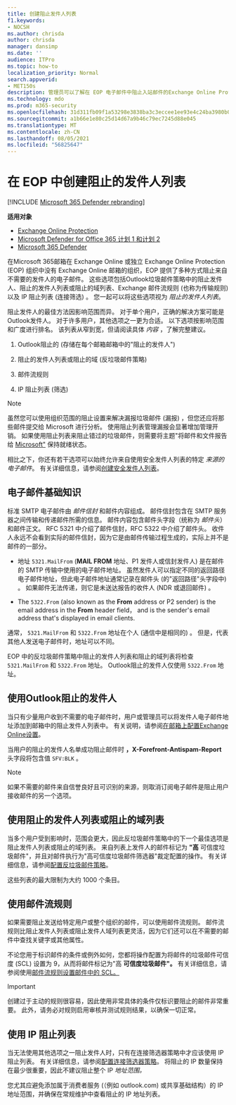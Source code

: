 ```yaml
---
title: 创建阻止发件人列表
f1.keywords:
- NOCSH
ms.author: chrisda
author: chrisda
manager: dansimp
ms.date: ''
audience: ITPro
ms.topic: how-to
localization_priority: Normal
search.appverid:
- MET150s
description: 管理员可以了解在 EOP 电子邮件中阻止入站邮件的Exchange Online Protection (首选) 。
ms.technology: mdo
ms.prod: m365-security
ms.openlocfilehash: 31d311fb09f1a53298e3838ba3c3eccee1ee93e4c24ba3980b0d474642ddfe4f
ms.sourcegitcommit: a1b66e1e80c25d14d67a9b46c79ec7245d88e045
ms.translationtype: MT
ms.contentlocale: zh-CN
ms.lasthandoff: 08/05/2021
ms.locfileid: "56825647"
---
```

# <a name="create-blocked-sender-lists-in-eop"></a>在 EOP 中创建阻止的发件人列表

[!INCLUDE [Microsoft 365 Defender rebranding](../includes/microsoft-defender-for-office.md)]

**适用对象**
- [Exchange Online Protection](exchange-online-protection-overview.md)
- [Microsoft Defender for Office 365 计划 1 和计划 2](defender-for-office-365.md)
- [Microsoft 365 Defender](../defender/microsoft-365-defender.md)

在Microsoft 365邮箱在 Exchange Online 或独立 Exchange Online Protection (EOP) 组织中没有 Exchange Online 邮箱的组织，EOP 提供了多种方式阻止来自不需要的发件人的电子邮件。 这些选项包括Outlook垃圾邮件策略中的阻止发件人、阻止的发件人列表或阻止的域列表、Exchange 邮件流规则 (也称为传输规则) 以及 IP 阻止列表 (连接筛选) 。 您一起可以将这些选项视为 _阻止的发件人列表_。

阻止发件人的最佳方法因影响范围而异。 对于单个用户，正确的解决方案可能是Outlook发件人。 对于许多用户，其他选项之一更为合适。 以下选项按影响范围和广度进行排名。 该列表从窄到宽，但请阅读具体 *内容* ，了解完整建议。

1. Outlook阻止的 (存储在每个邮箱邮箱中的"阻止的发件人") 

2. 阻止的发件人列表或阻止的域 (反垃圾邮件策略) 

3. 邮件流规则

4. IP 阻止列表 (筛选) 

> [!NOTE]
> 虽然您可以使用组织范围的阻止设置来解决漏报垃圾邮件 (漏报) ，但您还应将那些邮件提交给 Microsoft 进行分析。 使用阻止列表管理漏报会显著增加管理开销。 如果使用阻止列表来阻止错过的垃圾邮件，则需要将主题"将邮件和文件报告给 [Microsoft"](report-junk-email-messages-to-microsoft.md) 保持就绪状态。

相比之下，你还有若干选项可以始终允许来自使用安全发件人列表的特定 _来源的电子邮件_。 有关详细信息，请参阅[创建安全发件人列表](create-safe-sender-lists-in-office-365.md)。

## <a name="email-message-basics"></a>电子邮件基础知识

标准 SMTP 电子邮件由 *邮件信封* 和邮件内容组成。 邮件信封包含在 SMTP 服务器之间传输和传递邮件所需的信息。 邮件内容包含邮件头字段（统称为 *邮件头*）和邮件正文。 RFC 5321 中介绍了邮件信封，RFC 5322 中介绍了邮件头。 收件人永远不会看到实际的邮件信封，因为它是由邮件传输过程生成的，实际上并不是邮件的一部分。

- 地址 `5321.MailFrom` (**MAIL FROM** 地址、P1 发件人或信封发件人) 是在邮件的 SMTP 传输中使用的电子邮件地址。 虽然发件人可以指定不同的返回路径电子邮件地址，但此电子邮件地址通常记录在邮件头 (的"返回路径"头字段中) 。  如果邮件无法传递，则它是未送达报告的收件人 (NDR 或退回邮件) 。

- The `5322.From` (also known as the **From** address or P2 sender) is the email address in the **From** header field， and is the sender's email address that's displayed in email clients.

通常， `5321.MailFrom` 和 `5322.From` 地址在个人 (通信中是相同的) 。 但是，代表其他人发送电子邮件时，地址可以不同。

EOP 中的反垃圾邮件策略中阻止的发件人列表和阻止的域列表将检查 `5321.MailFrom` 和 `5322.From` 地址。 Outlook阻止的发件人仅使用 `5322.From` 地址。

## <a name="use-outlook-blocked-senders"></a>使用Outlook阻止的发件人

当只有少量用户收到不需要的电子邮件时，用户或管理员可以将发件人电子邮件地址添加到邮箱中的阻止发件人列表中。 有关说明，请参阅[在邮箱上配置Exchange Online设置](configure-junk-email-settings-on-exo-mailboxes.md)。

当用户的阻止的发件人名单成功阻止邮件时 **，X-Forefront-Antispam-Report** 头字段将包含值 `SFV:BLK` 。

> [!NOTE]
> 如果不需要的邮件来自信誉良好且可识别的来源，则取消订阅电子邮件是阻止用户接收邮件的另一个选项。

## <a name="use-blocked-sender-lists-or-blocked-domain-lists"></a>使用阻止的发件人列表或阻止的域列表

当多个用户受到影响时，范围会更大，因此反垃圾邮件策略中的下一个最佳选项是阻止发件人列表或阻止的域列表。 来自列表上发件人的邮件标记为 **"高** 可信度垃圾邮件"，并且对邮件执行为"高可信度垃圾邮件筛选器"裁定配置的操作。 有关详细信息，请参阅[配置反垃圾邮件策略](configure-your-spam-filter-policies.md)。

这些列表的最大限制为大约 1000 个条目。

## <a name="use-mail-flow-rules"></a>使用邮件流规则

如果需要阻止发送给特定用户或整个组织的邮件，可以使用邮件流规则。 邮件流规则比阻止发件人列表或阻止发件人域列表更灵活，因为它们还可以在不需要的邮件中查找关键字或其他属性。

不论您用于标识邮件的条件或例外如何，您都将操作配置为将邮件的垃圾邮件可信度 (SCL) 设置为 9，从而将邮件标记为"高 **可信度垃圾邮件"。** 有关详细信息，请参阅使用[邮件流规则设置邮件中的 SCL。](/exchange/security-and-compliance/mail-flow-rules/use-rules-to-set-scl)

> [!IMPORTANT]
> 创建过于主动的规则很容易，因此使用非常具体的条件仅标识要阻止的邮件非常重要。 此外，请务必对规则启用审核并测试规则结果，以确保一切正常。

## <a name="use-the-ip-block-list"></a>使用 IP 阻止列表

当无法使用其他选项之一阻止发件人时，只有在连接筛选器策略中才应该使用 IP 阻止列表。 有关详细信息，请参阅[配置连接筛选器策略](configure-the-connection-filter-policy.md)。 将阻止的 IP 数量保持在最少很重要，因此不建议阻止整个 IP *地址范围。*

您尤其应避免添加属于消费者服务 (（例如 outlook.com) 或共享基础结构）的 IP 地址范围，并确保在常规维护中查看阻止的 IP 地址列表。
